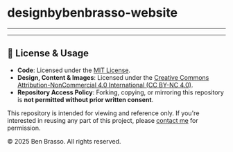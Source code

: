 # designbybenbrasso-website

---

---

## 📝 License & Usage

- **Code**: Licensed under the [MIT License](./LICENSE).
- **Design, Content & Images**: Licensed under the [Creative Commons Attribution-NonCommercial 4.0 International (CC BY-NC 4.0)](https://creativecommons.org/licenses/by-nc/4.0/).
- **Repository Access Policy**: Forking, copying, or mirroring this repository is **not permitted without prior written consent**.

This repository is intended for viewing and reference only. If you're interested in reusing any part of this project, please [contact me](mailto:your-email@example.com) for permission.

© 2025 Ben Brasso. All rights reserved.
